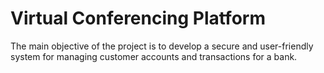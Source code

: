 # Virtual Conferencing Platform
The main objective of the project is to develop a secure and
user-friendly system for managing customer accounts and transactions for a bank.
